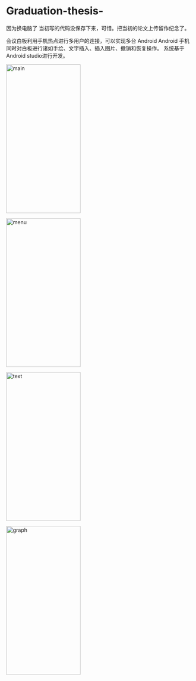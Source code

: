 # Graduation-thesis-

因为换电脑了 当初写的代码没保存下来，可惜。把当初的论文上传留作纪念了。

会议白板利用手机热点进行多用户的连接，可以实现多台 Android Android 手机同时对白板进行诸如手绘、文字插入、插入图片、撤销和恢复操作。
系统基于 Android studio进行开发。

<img src="https://github.com/ogisosetuna/Graduation-thesis-/app test/Screenshot_2018-05-22-16-29-38-83.png" width="200" height="400" alt="main"/><br/>


<img src="https://github.com/ogisosetuna/Graduation-thesis-/app test/Screenshot_2018-05-22-16-29-57-82.png" width="200" height="400" alt="menu"/><br/>


<img src="https://github.com/ogisosetuna/Graduation-thesis-/app test/Screenshot_2018-05-24-10-12-03-62.png" width="200" height="400" alt="text"/><br/>


<img src="https://github.com/ogisosetuna/Graduation-thesis-/app test/Screenshot_2018-05-24-14-06-01-01.png" width="200" height="400" alt="graph"/><br/>
